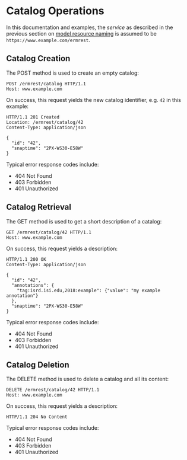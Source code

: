 # Catalog Operations

In this documentation and examples, the _service_ as described in the previous section on [model resource naming](model/naming.md) is assumed to be `https://www.example.com/ermrest`.

## Catalog Creation

The POST method is used to create an empty catalog:

    POST /ermrest/catalog HTTP/1.1
    Host: www.example.com
    
On success, this request yields the new catalog identifier, e.g. `42` in this example:

    HTTP/1.1 201 Created
    Location: /ermrest/catalog/42
    Content-Type: application/json
    
    {
      "id": "42",
      "snaptime": "2PX-WS30-E58W"
    }

Typical error response codes include:
- 404 Not Found
- 403 Forbidden
- 401 Unauthorized

## Catalog Retrieval

The GET method is used to get a short description of a catalog:

    GET /ermrest/catalog/42 HTTP/1.1
    Host: www.example.com
    
On success, this request yields a description:

    HTTP/1.1 200 OK
    Content-Type: application/json
    
    {
      "id": "42",
      "annotations": {
        "tag:isrd.isi.edu,2018:example": {"value": "my example annotation"}
      },
      "snaptime": "2PX-WS30-E58W"
    }

Typical error response codes include:
- 404 Not Found
- 403 Forbidden
- 401 Unauthorized

## Catalog Deletion

The DELETE method is used to delete a catalog and all its content:

    DELETE /ermrest/catalog/42 HTTP/1.1
    Host: www.example.com
    
On success, this request yields a description:

    HTTP/1.1 204 No Content

Typical error response codes include:
- 404 Not Found
- 403 Forbidden
- 401 Unauthorized

